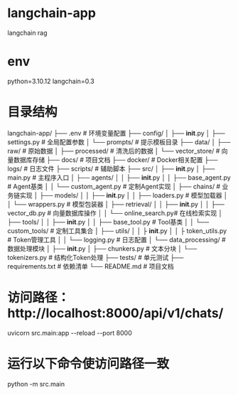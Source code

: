 # langchain-app
langchain rag

# env
python=3.10.12
langchain=0.3

# 目录结构
langchain-app/
├── .env                    # 环境变量配置
├── config/
│   ├── __init__.py
│   ├── settings.py         # 全局配置参数
│   └── prompts/            # 提示模板目录
├── data/
│   ├── raw/                # 原始数据
│   ├── processed/          # 清洗后的数据
│   └── vector_store/       # 向量数据库存储
├── docs/                   # 项目文档
├── docker/                 # Docker相关配置
├── logs/                   # 日志文件
├── scripts/                # 辅助脚本
├── src/
│   ├── __init__.py
│   ├── main.py             # 主程序入口
│   ├── agents/
│   │   ├── __init__.py
│   │   ├── base_agent.py   # Agent基类
│   │   └── custom_agent.py # 定制Agent实现
│   ├── chains/             # 业务链实现
│   ├── models/
│   │   ├── __init__.py
│   │   ├── loaders.py      # 模型加载器
│   │   └── wrappers.py     # 模型包装器
│   ├── retrieval/
│   │   ├── __init__.py
│   │   ├── vector_db.py    # 向量数据库操作
│   │   └── online_search.py# 在线检索实现
│   ├── tools/
│   │   ├── __init__.py
│   │   ├── base_tool.py    # Tool基类
│   │   └── custom_tools/   # 定制工具集合
│   ├── utils/
│   │   ├ __init__.py
│   │   ├ token_utils.py    # Token管理工具
│   │   └── logging.py      # 日志配置
│   └── data_processing/    # 数据处理模块
│       ├── __init__.py
│       ├── chunkers.py      # 文本分块
│       └── tokenizers.py    # 结构化Token处理
├── tests/                  # 单元测试
├── requirements.txt        # 依赖清单
└── README.md               # 项目文档

# 访问路径：http://localhost:8000/api/v1/chats/
uvicorn src.main:app --reload --port 8000
# 运行以下命令使访问路径一致
python -m src.main

